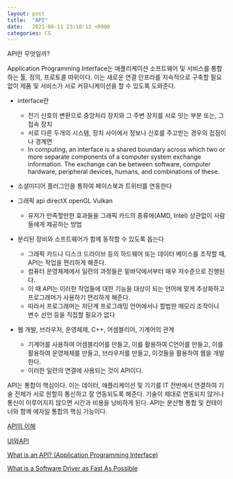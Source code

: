 ```yaml
---
layout: post
title:  "API"
date:   2021-06-11 23:10:12 +0900
categories: CS
---
```


API란 무엇일까?

Application Programming Interface는 애플리케이션 소프트웨어 및 서비스를 통합하는 툴, 정의, 프로토콜 따위이다. 이는 새로운 연결 인프라를 지속적으로 구축할 필요 없이 제품 및  서비스가 서로 커뮤니케이션을 할 수 있도록 도와준다.

- interface란
    - 전기 신호의 변환으로 중앙처리 장치와 그 주변 장치를 서로 잇는 부분 또는, 그 접속 장치
    - 서로 다른 두개의 시스템, 장치 사이에서 정보나 신호를 주고받는 경우의 접점이나 경계면
    - In computing, an interface is a shared boundary across which two or more separate components of a computer system exchange information. The exchange can be between software, computer hardware, peripheral devices, humans, and combinations of these.
- 소셜미디어 플러그인을 통하여 페이스북과 트위터를 연동한다
- 그래픽 api directX openGL Vulkan
    - 유저가 만족할만한 효과들을 그래픽 카드의 종류에(AMD, Intel) 상관없이 사람들에게 제공하는 방법

- 분리된 장비와 소프트웨어가 함께 동작할 수 있도록 돕는다
    - 그래픽 카드나 디스크 드라이브 등의 하드웨어 또는 데이터 베이스를 조작할 때, API는 작업을 편리하게 해준다.
    - 컴퓨터 운영체제에서 일련의 과정들은 밑바닥에서부터 매우 저수준으로 진행된다.
    - 이 때 API는 이러한 작업들에 대한 기능을 대상이 되는 언어에 맞게 추상화하고 프로그래머가 사용하기 편리하게 해준다.
    - 따라서 프로그래머는 저단계 프로그래밍 언어에서나 할법한 메모리 조작이나 변수 선언 등을 직접할 필요가 없다
- 웹 개발, 브라우저, 운영체제, C++, 어셈블리어, 기계어의 관계
    - 기계어를 사용하여 어셈블리어를 만들고, 이를 활용하여 C언어를 만들고, 이를 활용하여 운영체제를 만들고, 브라우저를 만들고, 이것들을 활용하여 웹을 개발한다.
    - 이러한 일련의 연결에 사용되는 것이 API이다.

API는 통합이 핵심이다. 이는 데이터, 애플리케이션 및 기기를 IT 전반에서 연결하여 기술 전체가 서로 원할히 통신하고 잘 연동되도록 해준다. 기술이 제대로 연동되지 않거나 통신이 이루어지지 않으면 시간과 비용을 낭비하게 된다. API는 분산형 통합 및 컨테이너와 함께 에자일 통합의 핵심 기능이다.

[API의 이해](https://www.redhat.com/ko/topics/api)

[UI와API](https://www.youtube.com/watch?v=Z4kH0IZVT-8&t=95s)

[](https://namu.wiki/w/API)

[What is an API? (Application Programming Interface)](https://www.youtube.com/watch?v=6STSHbdXQWI)

[What is a Software Driver as Fast As Possible](https://www.youtube.com/watch?v=t-aRlwLI-b0)
